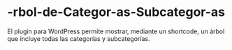 # -rbol-de-Categor-as-Subcategor-as
El plugin para WordPress permite mostrar, mediante un shortcode, un árbol que incluye todas las categorías y subcategorías.
